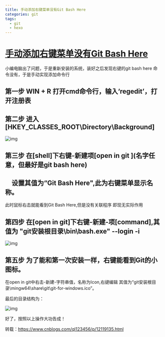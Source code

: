 ```yaml
---
title: 手动添加右键菜单没有Git Bash Here
categories: git
tags: 
  - git
  - hexo
---
```


# [手动添加右键菜单没有Git Bash Here](https://www.cnblogs.com/ql123456/p/12119135.html)

 小编电脑出了问题，于是重新安装的系统，装好之后发现右键的git bash here 命令没有，于是手动实现添加命令行

## 第一步 WIN + R 打开cmd命令行，输入‘regedit’，打开注册表

## 第二步 进入[HKEY_CLASSES_ROOT\Directory\Background]

<!--more-->

![img](https://img2018.cnblogs.com/i-beta/1487613/201912/1487613-20191230122613078-1647391975.png)

 

## 第三步 在[shell]下右键-新建项[open in git ](名字任意，但最好是git bash here)

## 　设置其值为“Git Bash Here",此为右键菜单显示名称。

   此时鼠标右击就能看到Git Bash Here,但是没有关联程序 即现无实际作用

## 第四步 在[open in git]下右键-新建-项[command],其值为 "git安装根目录\bin\bash.exe" --login -i

![img](https://img2018.cnblogs.com/i-beta/1487613/201912/1487613-20191230123454429-324828237.png)

## 第五步 为了能和第一次安装一样，右键能看到Git的小图标。

在open in git中右击-新建-字符串值，名称为Icon,右键编辑 其值为“git安装根目录\mingw64\share\git\git-for-windows.ico”。

最后的目录结构为：

![img](https://img2018.cnblogs.com/i-beta/1487613/201912/1487613-20191230123441126-834381785.png)

 

 好了，按照以上操作大功告成！

转载：https://www.cnblogs.com/ql123456/p/12119135.html